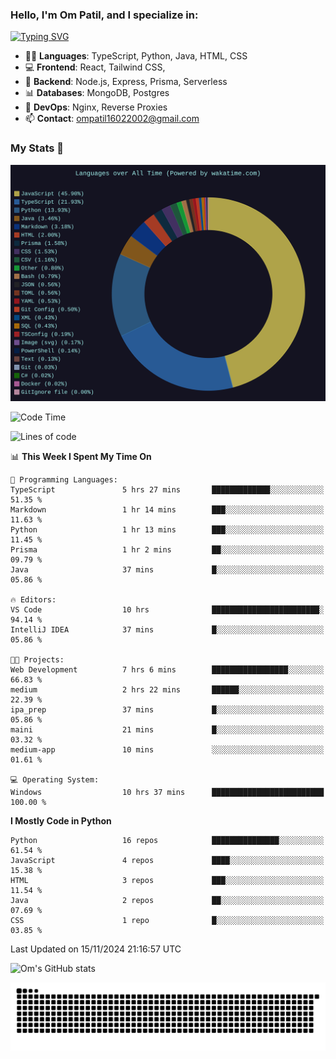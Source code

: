<h3>Hello, I'm Om Patil, and I specialize in:</h3>

[![Typing SVG](https://readme-typing-svg.demolab.com?font=Fira+Code&pause=1000&color=00F7F6&width=435&lines=Full+Stack+Developer;Node.js+Backend+Developer;React+Frontend+Developer)](https://git.io/typing-svg)

<ul>
  <li>👨‍💻 <strong>Languages</strong>: TypeScript, Python, Java, HTML, CSS</li>
  <li>💻 <strong>Frontend</strong>: React, Tailwind CSS,  </li>
  <li>🦄 <strong>Backend</strong>: Node.js, Express, Prisma, Serverless </li>
  <li>📊 <strong>Databases</strong>: MongoDB, Postgres</li>
  <li>🚀 <strong>DevOps</strong>: Nginx, Reverse Proxies</li>
  <li>📫 <strong>Contact</strong>: <a href="mailto:ompatil16022002@gmail.com">ompatil16022002@gmail.com</a></li>
</ul>


<h3>My Stats 💯</h3>

<img src="wakatime-stats.svg" alt="Wakatime Stats" width="600"/>

<!--  [![Top Langs](https://github-readme-stats.vercel.app/api/top-langs/?username=9OmP&layout=compact&theme=radical)](https://github.com/anuraghazra/github-readme-stats) -->

<!--START_SECTION:waka-->
![Code Time](http://img.shields.io/badge/Code%20Time-104%20hrs%2039%20mins-blue)

![Lines of code](https://img.shields.io/badge/From%20Hello%20World%20I%27ve%20Written-1.5%20million%20lines%20of%20code-blue)

📊 **This Week I Spent My Time On** 

```text
💬 Programming Languages: 
TypeScript               5 hrs 27 mins       █████████████░░░░░░░░░░░░   51.35 % 
Markdown                 1 hr 14 mins        ███░░░░░░░░░░░░░░░░░░░░░░   11.63 % 
Python                   1 hr 13 mins        ███░░░░░░░░░░░░░░░░░░░░░░   11.45 % 
Prisma                   1 hr 2 mins         ██░░░░░░░░░░░░░░░░░░░░░░░   09.79 % 
Java                     37 mins             █░░░░░░░░░░░░░░░░░░░░░░░░   05.86 % 

🔥 Editors: 
VS Code                  10 hrs              ████████████████████████░   94.14 % 
IntelliJ IDEA            37 mins             █░░░░░░░░░░░░░░░░░░░░░░░░   05.86 % 

🐱‍💻 Projects: 
Web Development          7 hrs 6 mins        █████████████████░░░░░░░░   66.83 % 
medium                   2 hrs 22 mins       ██████░░░░░░░░░░░░░░░░░░░   22.39 % 
ipa_prep                 37 mins             █░░░░░░░░░░░░░░░░░░░░░░░░   05.86 % 
maini                    21 mins             █░░░░░░░░░░░░░░░░░░░░░░░░   03.32 % 
medium-app               10 mins             ░░░░░░░░░░░░░░░░░░░░░░░░░   01.61 % 

💻 Operating System: 
Windows                  10 hrs 37 mins      █████████████████████████   100.00 % 
```

**I Mostly Code in Python** 

```text
Python                   16 repos            ███████████████░░░░░░░░░░   61.54 % 
JavaScript               4 repos             ████░░░░░░░░░░░░░░░░░░░░░   15.38 % 
HTML                     3 repos             ███░░░░░░░░░░░░░░░░░░░░░░   11.54 % 
Java                     2 repos             ██░░░░░░░░░░░░░░░░░░░░░░░   07.69 % 
CSS                      1 repo              █░░░░░░░░░░░░░░░░░░░░░░░░   03.85 % 
```




 Last Updated on 15/11/2024 21:16:57 UTC
<!--END_SECTION:waka-->

![Om's GitHub stats](https://github-readme-stats.vercel.app/api?username=9OmP&show_icons=true&theme=radical)

![snake gif](https://github.com/9OmP/9OmP/blob/output/github-contribution-grid-snake-dark.svg)


